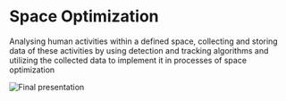 # Space Optimization
Analysing human activities within a defined space, collecting and storing data of these activities by using detection and tracking algorithms and utilizing the collected data to implement it in processes of space optimization

![Final presentation](https://user-images.githubusercontent.com/57528373/76354412-ab234d00-6312-11ea-8c80-28f9b0baf73f.png)
